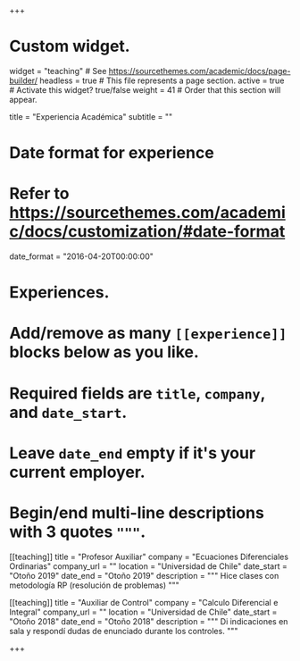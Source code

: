 +++
# Custom widget.
widget = "teaching"  # See https://sourcethemes.com/academic/docs/page-builder/
headless = true  # This file represents a page section.
active = true # Activate this widget? true/false
weight = 41  # Order that this section will appear.

title = "Experiencia Académica"
subtitle = ""

# Date format for experience
#   Refer to https://sourcethemes.com/academic/docs/customization/#date-format
date_format = "2016-04-20T00:00:00"

# Experiences.
#   Add/remove as many `[[experience]]` blocks below as you like.
#   Required fields are `title`, `company`, and `date_start`.
#   Leave `date_end` empty if it's your current employer.
#   Begin/end multi-line descriptions with 3 quotes `"""`.

[[teaching]]
  title = "Profesor Auxiliar"
  company = "Ecuaciones Diferenciales Ordinarias"
  company_url = ""
  location = "Universidad de Chile"
  date_start = "Otoño 2019"
  date_end = "Otoño 2019"
  description = """
  Hice clases con metodología RP (resolución de problemas)
  """

[[teaching]]
  title = "Auxiliar de Control"
  company = "Calculo Diferencial e Integral"
  company_url = ""
  location = "Universidad de Chile"
  date_start = "Otoño 2018"
  date_end = "Otoño 2018"
  description = """
  Di indicaciones en sala y respondí dudas de enunciado durante los controles.
  """

+++

